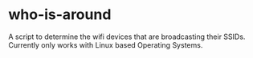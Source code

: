 # who-is-around
A script to determine the wifi devices that are broadcasting their SSIDs. Currently only works with Linux based Operating Systems.

